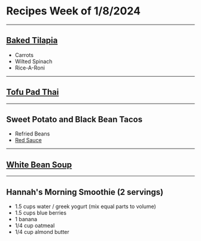 # Recipes Week of 1/8/2024

---

## [Baked Tilapia](https://themodernproper.com/baked-tilapia)
- Carrots
- Wilted Spinach
- Rice-A-Roni

---

## [Tofu Pad Thai](./padthai.md)

---

## Sweet Potato and Black Bean Tacos
- Refried Beans
- [Red Sauce](./chileDeArbolSauceExtraHot.md)

---

## [White Bean Soup](./whiteBeanAndLemonSoup.md)

---

## Hannah's Morning Smoothie (2 servings)

- 1.5 cups water / greek yogurt (mix equal parts to volume)
- 1.5 cups blue berries
- 1 banana
- 1/4 cup oatmeal
- 1/4 cup almond butter